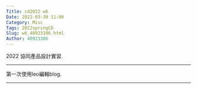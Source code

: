 ```yaml
---
Title: cd2022 w6
Date: 2022-03-30 11:00
Category: Misc
Tags: 2022springCD
Slug: w6_40923106.html
Author: 40923106
---
```


2022 協同產品設計實習.

<!-- PELICAN_END_SUMMARY -->


----
第一次使用leo編輯blog.


----



